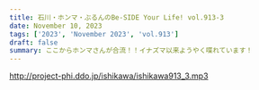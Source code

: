 ```yaml
---
title: 石川・ホンマ・ぶるんのBe-SIDE Your Life! vol.913-3
date: November 10, 2023
tags: ['2023', 'November 2023', 'vol.913']
draft: false
summary: ここからホンマさんが合流！！イナズマ以来ようやく喋れています！
---
```


http://project-phi.ddo.jp/ishikawa/ishikawa913_3.mp3
